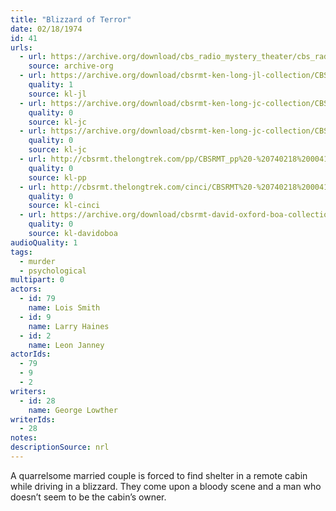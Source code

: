 ```yaml
---
title: "Blizzard of Terror"
date: 02/18/1974
id: 41
urls: 
  - url: https://archive.org/download/cbs_radio_mystery_theater/cbs_radio_mystery_theater-0001-0050.zip/cbs_radio_mystery_theater-0001-0050%2Fcbsrmt_0041_blizzard_of_terror.mp3
    source: archive-org
  - url: https://archive.org/download/cbsrmt-ken-long-jl-collection/CBSRMT - 740218 0041 Blizzard Of Terror_jl.mp3
    quality: 1
    source: kl-jl
  - url: https://archive.org/download/cbsrmt-ken-long-jc-collection/CBSRMT - 740218 0041 Blizzard Of Terror vbr bm2 -outro_jc.mp3
    quality: 0
    source: kl-jc
  - url: https://archive.org/download/cbsrmt-ken-long-jc-collection/CBSRMT - 740218 0041 Blizzard Of Terror vbr kb_jc.mp3
    quality: 0
    source: kl-jc
  - url: http://cbsrmt.thelongtrek.com/pp/CBSRMT_pp%20-%20740218%200041%20Blizzard%20of%20Terror.mp3
    quality: 0
    source: kl-pp
  - url: http://cbsrmt.thelongtrek.com/cinci/CBSRMT%20-%20740218%200041%20Blizzard%20of%20Terror_cinci.mp3
    quality: 0
    source: kl-cinci
  - url: https://archive.org/download/cbsrmt-david-oxford-boa-collection/CBSRMT-740218-0041-Blizzard-of-Terror-(128-44)_WBBM-JE-{BoA}.mp3
    quality: 0
    source: kl-davidoboa
audioQuality: 1
tags: 
  - murder
  - psychological
multipart: 0
actors:  
  - id: 79
    name: Lois Smith  
  - id: 9
    name: Larry Haines  
  - id: 2
    name: Leon Janney
actorIds:  
  - 79  
  - 9  
  - 2
writers:  
  - id: 28
    name: George Lowther
writerIds:  
  - 28
notes: 
descriptionSource: nrl
---
```

A quarrelsome married couple is forced to find shelter in a remote cabin while driving in a blizzard. They come upon a bloody scene and a man who doesn’t seem to be the cabin’s owner.